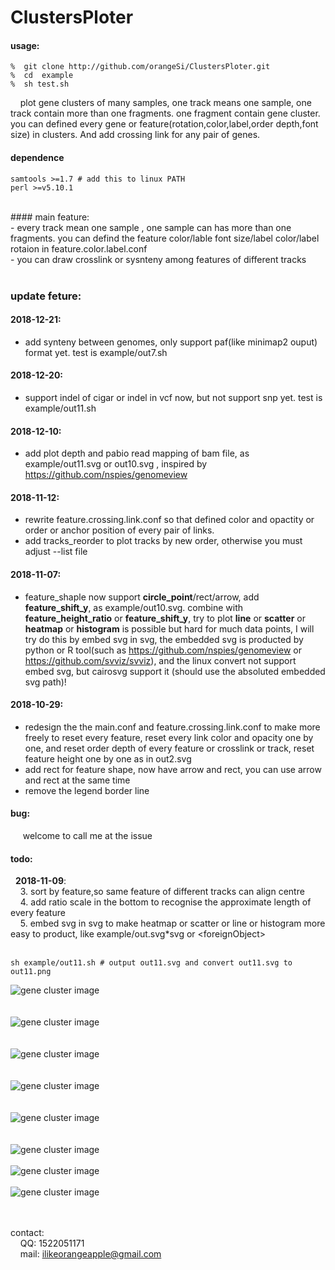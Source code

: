 # ClustersPloter
#### usage:<br>
```
%  git clone http://github.com/orangeSi/ClustersPloter.git
%  cd  example 
%  sh test.sh 
```
&nbsp;&nbsp;&nbsp;&nbsp;plot gene clusters of many samples, one track means one sample, one track contain more than one fragments. one fragment contain gene cluster. you can defined every gene or feature(rotation,color,label,order depth,font size) in clusters. And add crossing link for any pair of genes.<br>

#### dependence<br>
```
samtools >=1.7 # add this to linux PATH 
perl >=v5.10.1
```
<br>
#### main feature:<br>
- every track mean one sample , one sample can has more than one fragments. you can defind the feature color/lable font size/label color/label rotaion in feature.color.label.conf <br>
- you can draw crosslink or sysnteny among features of different tracks<br><br>

### update feture:<br>
#### 2018-12-21:<br>
- add synteny between genomes, only support paf(like minimap2 ouput) format yet. test is example/out7.sh<br>
#### 2018-12-20:<br>
- support indel of cigar or indel in vcf now, but not support snp yet. test is example/out11.sh<br>
#### 2018-12-10:<br>
- add  plot depth and pabio read mapping of bam file, as example/out11.svg or out10.svg , inspired by  https://github.com/nspies/genomeview <br>
#### 2018-11-12:<br>
- rewrite feature.crossing.link.conf so that defined color and opactity or order or anchor position of every pair of links.<br>
- add tracks_reorder to plot tracks by new order, otherwise you must adjust --list file <br>
#### 2018-11-07:<br>
- feature_shaple now support <b>circle_point</b>/rect/arrow, add <b>feature_shift_y</b>, as example/out10.svg. combine with <b>feature_height_ratio</b> or <b>feature_shift_y</b>, try to plot <b>line</b> or <b>scatter</b> or <b>heatmap</b> or <b>histogram</b> is possible but hard for much data points, I will try do this by embed svg in svg, the embedded svg is producted by python or R tool(such as https://github.com/nspies/genomeview or https://github.com/svviz/svviz), and the linux convert not support embed svg, but cairosvg support it (should use the absoluted embedded svg path)!<br>
#### 2018-10-29:<br>
- redesign the the main.conf and feature.crossing.link.conf to make more freely to reset every feature, reset every link color and opacity one by one, and reset order depth of every feature or crosslink or track, reset feature height one by one as in out2.svg<br>
- add rect for feature shape, now have arrow and rect, you can use arrow and rect at the same time<br>
- remove the legend border line<br>

#### bug:<br>
&nbsp;&nbsp;&nbsp;&nbsp; welcome to call me at the issue<br>



#### todo:<br>
&nbsp;&nbsp;**2018-11-09**:<br>
&nbsp;&nbsp;&nbsp;&nbsp;3. sort by feature,so same feature of different tracks can align centre<br>
&nbsp;&nbsp;&nbsp;&nbsp;4. add ratio scale in the bottom to recognise the approximate length of every feature <br>
&nbsp;&nbsp;&nbsp;&nbsp;5. embed svg in svg to make heatmap or scatter or line or histogram more easy to product, like example/out.svg*svg or \<foreignObject\> <br> <br>



```
sh example/out11.sh # output out11.svg and convert out11.svg to out11.png
```
![gene cluster image](example/out11.png)
<br><br><br>
![gene cluster image](example/out7.svg)
<br><br><br>
![gene cluster image](example/out10.svg)
<br><br><br>
![gene cluster image](example/out.svg)
<br><br><br>
![gene cluster image](example/out2.svg)
<br><br><br>
![gene cluster image](example/out3.svg)
<br><br>
![gene cluster image](example/out3.2.svg)
<br><br>
![gene cluster image](example/out8.svg)
<br><br><br>

contact:<br>
&nbsp;&nbsp;&nbsp;&nbsp;QQ: 1522051171<br>
&nbsp;&nbsp;&nbsp;&nbsp;mail: ilikeorangeapple@gmail.com
